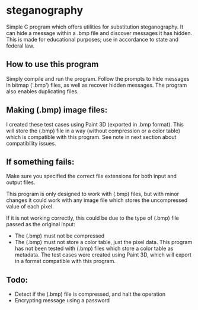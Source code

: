 # steganography

Simple C program which offers utilities for substitution steganography. It can hide a message within a .bmp file and discover messages it has hidden. This is made for educational purposes; use in accordance to state and federal law.

## How to use this program

Simply compile and run the program. Follow the prompts to hide messages in bitmap ('.bmp') files, as well as recover hidden messages. The program also enables duplicating files.

## Making (.bmp) image files:

I created these test cases using Paint 3D (exported in .bmp format). This will store the (.bmp) file in a way (without compression or a color table) which is compatible with this program. See note in next section about compatibility issues.

## If something fails:

Make sure you specified the correct file extensions for both input and output files.

This program is only designed to work with (.bmp) files, but with minor changes it could work with any image file which stores the uncompressed value of each pixel.

If it is not working correctly, this could be due to the type of (.bmp) file passed as the original input:

- The (.bmp) must not be compressed
- The (.bmp) must not store a color table, just the pixel data. This program has not been tested with (.bmp) files which store a color table as metadata.
  The test cases were created using Paint 3D, which will export in a format compatible with this program.

## Todo:

- Detect if the (.bmp) file is compressed, and halt the operation
- Encrypting message using a password
